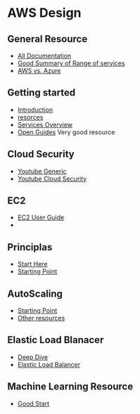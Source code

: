 # AWS Design

## General Resource

* [All Documentation](https://docs.aws.amazon.com/index.html)
* [Good Summary of Range of services](http://jayendrapatil.com/tag/availability-zone/)
* [AWS vs. Azure](https://www.youtube.com/watch?v=m7Eh5Eu56Dw)

## Getting started

* [Introduction](https://awsdocs.s3.amazonaws.com/gettingstarted/latest/awsgsg-intro.pdf)
* [resorces](https://awsdocs.s3.amazonaws.com/gettingstarted/latest/awsgsg-intro.pdf)
* [Services Overview](https://d1.awsstatic.com/whitepapers/aws-overview.pdf)
* [Open Guides](https://github.com/open-guides/og-aws) Very good resource

## Cloud Security
* [Youtube Generic](https://www.youtube.com/watch?v=3Ci15r2FrWo)
* [Youtube Cloud Security](https://www.youtube.com/watch?v=PMe_uMtZvMI)
## EC2

* [EC2 User Guide](https://docs.aws.amazon.com/AWSEC2/latest/UserGuide/ec2-ug.pdf)
*
## Principlas

* [Start Here](https://aws.amazon.com/architecture/well-architected/)
* [Starting Point](https://d1.awsstatic.com/whitepapers/architecture/AWS_Well-Architected_Framework.pdf)

## AutoScaling

* [Starting Point](https://docs.aws.amazon.com/autoscaling/index.html)
* [Other resources](https://aws.amazon.com/ec2/autoscaling/resources/)

## Elastic Load Blanacer

* [Deep Dive](https://www.youtube.com/watch?v=VIgAT7vjol8)
* [Elastic Load Balancer](https://www.youtube.com/watch?v=uTrpk-atNFc)

## Machine Learning Resource

* [Good Start](https://github.com/TarrySingh/Artificial-Intelligence-Deep-Learning-Machine-Learning-Tutorials)
